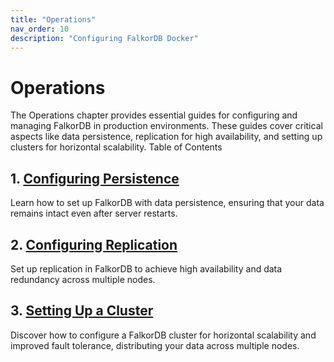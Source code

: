 ```yaml
---
title: "Operations"
nav_order: 10
description: "Configuring FalkorDB Docker"
---
```


# Operations

The Operations chapter provides essential guides for configuring and managing FalkorDB in production environments. These guides cover critical aspects like data persistence, replication for high availability, and setting up clusters for horizontal scalability.
Table of Contents

## 1. [Configuring Persistence](/operation/persistence)

Learn how to set up FalkorDB with data persistence, ensuring that your data remains intact even after server restarts.

## 2. [Configuring Replication](/operation/replication)

Set up replication in FalkorDB to achieve high availability and data redundancy across multiple nodes.

## 3. [Setting Up a Cluster](/operation/cluster)

Discover how to configure a FalkorDB cluster for horizontal scalability and improved fault tolerance, distributing your data across multiple nodes.